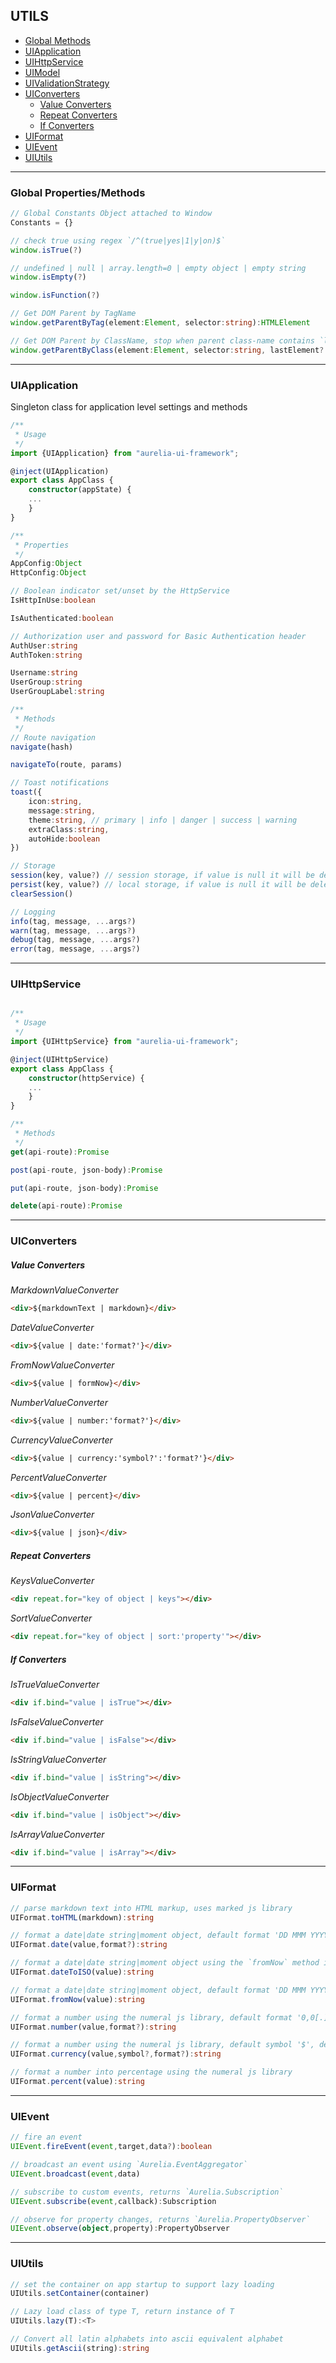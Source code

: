 UTILS
-----

-	[Global Methods](#global-methods)
-	[UIApplication](#uiapplication)
-	[UIHttpService](#uihttpservice)
-	[UIModel](#uimodel)
-	[UIValidationStrategy](#uivalidationstrategy)
-	[UIConverters](#uiconverters)
	-	[Value Converters](#__value-converters__)
	-	[Repeat Converters](#__repeat-converters__)
	-	[If Converters](#__if-converters__)
-	[UIFormat](#uiformat)
-	[UIEvent](#uievent)
-	[UIUtils](#uiutils)

---

### Global Properties/Methods

```typescript
// Global Constants Object attached to Window
Constants = {}

// check true using regex `/^(true|yes|1|y|on)$`
window.isTrue(?)

// undefined | null | array.length=0 | empty object | empty string
window.isEmpty(?)

window.isFunction(?)

// Get DOM Parent by TagName
window.getParentByTag(element:Element, selector:string):HTMLElement

// Get DOM Parent by ClassName, stop when parent class-name contains `lastElement`
window.getParentByClass(element:Element, selector:string, lastElement?:string):HTMLElement
```

---

### UIApplication

Singleton class for application level settings and methods

```typescript
/**
 * Usage
 */
import {UIApplication} from "aurelia-ui-framework";

@inject(UIApplication)
export class AppClass {
    constructor(appState) {
    ...
    }
}

/**
 * Properties
 */
AppConfig:Object
HttpConfig:Object

// Boolean indicator set/unset by the HttpService
IsHttpInUse:boolean

IsAuthenticated:boolean

// Authorization user and password for Basic Authentication header
AuthUser:string
AuthToken:string

Username:string
UserGroup:string
UserGroupLabel:string

/**
 * Methods
 */
// Route navigation
navigate(hash)

navigateTo(route, params)

// Toast notifications
toast({
    icon:string,
    message:string,
    theme:string, // primary | info | danger | success | warning
    extraClass:string,
    autoHide:boolean
})

// Storage
session(key, value?) // session storage, if value is null it will be deleted
persist(key, value?) // local storage, if value is null it will be deleted
clearSession()

// Logging
info(tag, message, ...args?)
warn(tag, message, ...args?)
debug(tag, message, ...args?)
error(tag, message, ...args?)

```

---

### UIHttpService

```typescript

/**
 * Usage
 */
import {UIHttpService} from "aurelia-ui-framework";

@inject(UIHttpService)
export class AppClass {
    constructor(httpService) {
    ...
    }
}

/**
 * Methods
 */
get(api-route):Promise

post(api-route, json-body):Promise

put(api-route, json-body):Promise

delete(api-route):Promise

```

---

### UIConverters

##### **Value Converters**

*MarkdownValueConverter*

```html
<div>${markdownText | markdown}</div>
```

*DateValueConverter*

```html
<div>${value | date:'format?'}</div>
```

*FromNowValueConverter*

```html
<div>${value | formNow}</div>
```

*NumberValueConverter*

```html
<div>${value | number:'format?'}</div>
```

*CurrencyValueConverter*

```html
<div>${value | currency:'symbol?':'format?'}</div>
```

*PercentValueConverter*

```html
<div>${value | percent}</div>
```

*JsonValueConverter*

```html
<div>${value | json}</div>
```

##### **Repeat Converters**

*KeysValueConverter*

```html
<div repeat.for="key of object | keys"></div>
```

*SortValueConverter*

```html
<div repeat.for="key of object | sort:'property'"></div>
```

##### **If Converters**

*IsTrueValueConverter*

```html
<div if.bind="value | isTrue"></div>
```

*IsFalseValueConverter*

```html
<div if.bind="value | isFalse"></div>
```

*IsStringValueConverter*

```html
<div if.bind="value | isString"></div>
```

*IsObjectValueConverter*

```html
<div if.bind="value | isObject"></div>
```

*IsArrayValueConverter*

```html
<div if.bind="value | isArray"></div>
```

---

### UIFormat

```typescript
// parse markdown text into HTML markup, uses marked js library
UIFormat.toHTML(markdown):string

// format a date|date string|moment object, default format 'DD MMM YYYY hh:mm A'
UIFormat.date(value,format?):string

// format a date|date string|moment object using the `fromNow` method in moment
UIFormat.dateToISO(value):string

// format a date|date string|moment object, default format 'DD MMM YYYY hh:mm A'
UIFormat.fromNow(value):string

// format a number using the numeral js library, default format '0,0[.]00'
UIFormat.number(value,format?):string

// format a number using the numeral js library, default symbol '$', default format '$ 0,0[.]00'
UIFormat.currency(value,symbol?,format?):string

// format a number into percentage using the numeral js library
UIFormat.percent(value):string
```

---

### UIEvent

```typescript
// fire an event
UIEvent.fireEvent(event,target,data?):boolean

// broadcast an event using `Aurelia.EventAggregator`
UIEvent.broadcast(event,data)

// subscribe to custom events, returns `Aurelia.Subscription`
UIEvent.subscribe(event,callback):Subscription

// observe for property changes, returns `Aurelia.PropertyObserver`
UIEvent.observe(object,property):PropertyObserver
```

---

### UIUtils

```typescript
// set the container on app startup to support lazy loading
UIUtils.setContainer(container)

// Lazy load class of type T, return instance of T
UIUtils.lazy(T):<T>

// Convert all latin alphabets into ascii equivalent alphabet
UIUtils.getAscii(string):string
```
